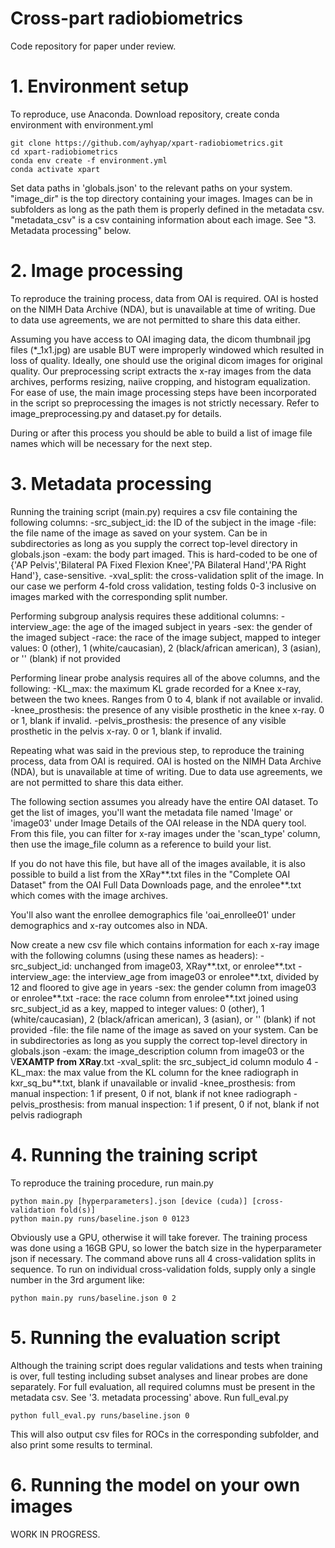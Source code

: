 # Cross-part radiobiometrics

Code repository for paper under review.

# 1. Environment setup
To reproduce, use Anaconda.
Download repository, create conda environment with environment.yml
```
git clone https://github.com/ayhyap/xpart-radiobiometrics.git
cd xpart-radiobiometrics
conda env create -f environment.yml
conda activate xpart
```
Set data paths in 'globals.json' to the relevant paths on your system.
"image_dir" is the top directory containing your images. Images can be in subfolders as long as the path them is properly defined in the metadata csv.
"metadata_csv" is a csv containing information about each image. See "3. Metadata processing" below.

# 2. Image processing
To reproduce the training process, data from OAI is required.
OAI is hosted on the NIMH Data Archive (NDA), but is unavailable at time of writing.
Due to data use agreements, we are not permitted to share this data either.

Assuming you have access to OAI imaging data, the dicom thumbnail jpg files (*_1x1.jpg) are usable BUT were improperly windowed which resulted in loss of quality.
Ideally, one should use the original dicom images for original quality.
Our preprocessing script extracts the x-ray images from the data archives, performs resizing, naiive cropping, and histogram equalization.
For ease of use, the main image processing steps have been incorporated in the script so preprocessing the images is not strictly necessary.
Refer to image_preprocessing.py and dataset.py for details.

During or after this process you should be able to build a list of image file names which will be necessary for the next step.

# 3. Metadata processing
Running the training script (main.py) requires a csv file containing the following columns:
-src_subject_id: the ID of the subject in the image
-file: the file name of the image as saved on your system. Can be in subdirectories as long as you supply the correct top-level directory in globals.json
-exam: the body part imaged. This is hard-coded to be one of {'AP Pelvis','Bilateral PA Fixed Flexion Knee','PA Bilateral Hand','PA Right Hand'}, case-sensitive.
-xval_split: the cross-validation split of the image. In our case we perform 4-fold cross validation, testing folds 0-3 inclusive on images marked with the corresponding split number.

Performing subgroup analysis requires these additional columns:
-interview_age: the age of the imaged subject in years
-sex: the gender of the imaged subject
-race: the race of the image subject, mapped to integer values: 0 (other), 1 (white/caucasian), 2 (black/african american), 3 (asian), or '' (blank) if not provided

Performing linear probe analysis requires all of the above columns, and the following:
-KL_max: the maximum KL grade recorded for a Knee x-ray, between the two knees. Ranges from 0 to 4, blank if not available or invalid.
-knee_prosthesis: the presence of any visible prosthetic in the knee x-ray. 0 or 1, blank if invalid.
-pelvis_prosthesis: the presence of any visible prosthetic in the pelvis x-ray. 0 or 1, blank if invalid.

Repeating what was said in the previous step, to reproduce the training process, data from OAI is required.
OAI is hosted on the NIMH Data Archive (NDA), but is unavailable at time of writing.
Due to data use agreements, we are not permitted to share this data either.

The following section assumes you already have the entire OAI dataset.
To get the list of images, you'll want the metadata file named 'Image' or 'image03' under Image Details of the OAI release in the NDA query tool.
From this file, you can filter for x-ray images under the 'scan_type' column, then use the image_file column as a reference to build your list.

If you do not have this file, but have all of the images available, it is also possible to build a list from the XRay**.txt files in the "Complete OAI Dataset" from the OAI Full Data Downloads page, and the enrolee**.txt which comes with the image archives.

You'll also want the enrollee demographics file 'oai_enrollee01' under demographics and x-ray outcomes also in NDA.

Now create a new csv file which contains information for each x-ray image with the following columns (using these names as headers):
-src_subject_id: unchanged from image03, XRay**.txt, or enrolee**.txt
-interview_age: the interview_age from image03 or enrolee**.txt, divided by 12 and floored to give age in years
-sex: the gender column from image03 or enrolee**.txt
-race: the race column from enrolee**.txt joined using src_subject_id as a key, mapped to integer values: 0 (other), 1 (white/caucasian), 2 (black/african american), 3 (asian), or '' (blank) if not provided
-file: the file name of the image as saved on your system. Can be in subdirectories as long as you supply the correct top-level directory in globals.json
-exam: the image_description column from image03 or the V**EXAMTP from XRay**.txt
-xval_split: the src_subject_id column modulo 4
-KL_max: the max value from the KL column for the knee radiograph in kxr_sq_bu**.txt, blank if unavailable or invalid
-knee_prosthesis: from manual inspection: 1 if present, 0 if not, blank if not knee radiograph
-pelvis_prosthesis: from manual inspection: 1 if present, 0 if not, blank if not pelvis radiograph

# 4. Running the training script
To reproduce the training procedure, run main.py
```
python main.py [hyperparameters].json [device (cuda)] [cross-validation fold(s)]
python main.py runs/baseline.json 0 0123
```
Obviously use a GPU, otherwise it will take forever.
The training process was done using a 16GB GPU, so lower the batch size in the hyperparameter json if necessary.
The command above runs all 4 cross-validation splits in sequence.
To run on individual cross-validation folds, supply only a single number in the 3rd argument like:
```
python main.py runs/baseline.json 0 2
```

# 5. Running the evaluation script
Although the training script does regular validations and tests when training is over, full testing including subset analyses and linear probes are done separately.
For full evaluation, all required columns must be present in the metadata csv. See '3. metadata processing' above.
Run full_eval.py
```
python full_eval.py runs/baseline.json 0
```
This will also output csv files for ROCs in the corresponding subfolder, and also print some results to terminal.

# 6. Running the model on your own images

WORK IN PROGRESS.
